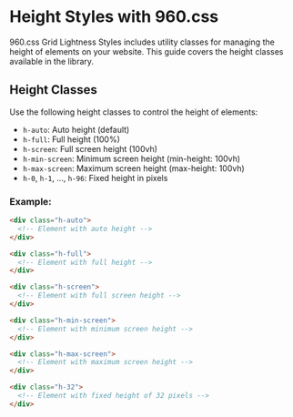# Height Styles with 960.css

960.css Grid Lightness Styles includes utility classes for managing the height of elements on your website. This guide covers the height classes available in the library.

## Height Classes

Use the following height classes to control the height of elements:

- `h-auto`: Auto height (default)
- `h-full`: Full height (100%)
- `h-screen`: Full screen height (100vh)
- `h-min-screen`: Minimum screen height (min-height: 100vh)
- `h-max-screen`: Maximum screen height (max-height: 100vh)
- `h-0`, `h-1`, ..., `h-96`: Fixed height in pixels

### Example:

```html
<div class="h-auto">
  <!-- Element with auto height -->
</div>

<div class="h-full">
  <!-- Element with full height -->
</div>

<div class="h-screen">
  <!-- Element with full screen height -->
</div>

<div class="h-min-screen">
  <!-- Element with minimum screen height -->
</div>

<div class="h-max-screen">
  <!-- Element with maximum screen height -->
</div>

<div class="h-32">
  <!-- Element with fixed height of 32 pixels -->
</div>
```